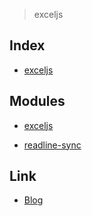 > exceljs

Index
-----

* <a href="https://github.com/bynodejs/exceljs/blob/master/exceljs.js">exceljs</a>

Modules
-------

* <a href="https://github.com/exceljs/exceljs#readme">exceljs</a>

* <a href="https://github.com/anseki/readline-sync">readline-sync</a>

Link
----

* <a href="https://ljlm0402.netlify.com/nodejs/exceljs/">Blog</a>
